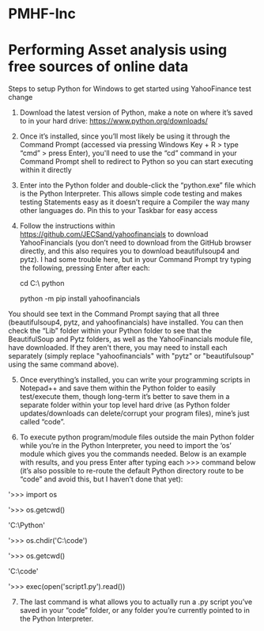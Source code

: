 # PMHF-Inc
Performing Asset analysis using free sources of online data
===========================================================







Steps to setup Python for Windows to get started using YahooFinance
test change

1. Download the latest version of Python, make a note on where it’s saved to in your hard drive: https://www.python.org/downloads/

2. Once it’s installed, since you’ll most likely be using it through the Command Prompt (accessed via pressing Windows Key + R > type “cmd” > press Enter), you'll need to use the “cd” command in your Command Prompt shell to redirect to Python so you can start executing within it directly

3. Enter into the Python folder and double-click the “python.exe” file which is the Python Interpreter. This allows simple code testing and makes testing Statements easy as it doesn’t require a Compiler the way many other languages do. Pin this to your Taskbar for easy access

4. Follow the instructions within https://github.com/JECSand/yahoofinancials to download YahooFinancials (you don’t need to download from the GitHub browser directly, and this also requires you to download beautifulsoup4 and pytz). I had some trouble here, but in your Command Prompt try typing the following, pressing Enter after each:

    cd C:\ python

    python -m pip install yahoofinancials

You should see text in the Command Prompt saying that all three (beautifulsoup4, pytz, and yahoofinancials) have installed. You can then check the “Lib” folder within your Python folder to see that the BeautifulSoup and Pytz folders, as well as the YahooFinancials module file, have downloaded. If they aren't there, you may need to install each separately (simply replace "yahoofinancials" with "pytz" or "beautifulsoup" using the same command above).

5. Once everything’s installed, you can write your programming scripts in Notepad++ and save them within the Python folder to easily test/execute them, though long-term it’s better to save them in a separate folder within your top level hard drive (as Python folder updates/downloads can delete/corrupt your program files), mine’s just called “code”.

6. To execute python program/module files outside the main Python folder while you’re in the Python Interpreter, you need to import the ‘os’ module which gives you the commands needed. Below is an example with results, and you press Enter after typing each >>> command below (it’s also possible to re-route the default Python directory route to be “code” and avoid this, but I haven’t done that yet):

'>>> import os

'>>> os.getcwd()

'C:\\Python'

'>>> os.chdir('C:\\code')

'>>> os.getcwd()

'C:\\code'

'>>> exec(open('script1.py').read())

7. The last command is what allows you to actually run a .py script you’ve saved in your “code” folder, or any folder you’re currently pointed to in the Python Interpreter.








